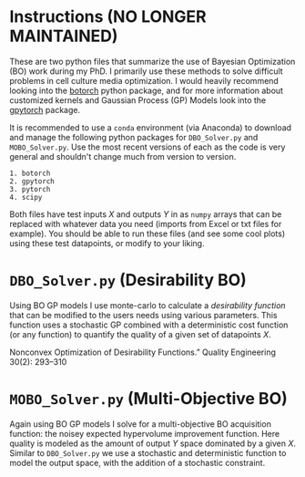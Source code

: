 # Instructions (NO LONGER MAINTAINED)

These are two python files that summarize the use of Bayesian Optimization
(BO) work during my PhD. I primarily use these methods to solve difficult problems
in cell culture media optimization. I would heavily recommend looking into the 
[botorch](https://botorch.org/) python package, and for more information
about customized kernels and Gaussian Process (GP) Models look into the [gpytorch](https://gpytorch.ai/)
package.

It is recommended to use a `conda` environment (via Anaconda) to download 
and manage the following python packages for `DBO_Solver.py` and `MOBO_Solver.py`. Use the most recent versions of each as the code is very general and shouldn't change much from version to version.

```
1. botorch
2. gpytorch
3. pytorch
4. scipy
```

Both files have test inputs *X* and outputs *Y* in as `numpy` arrays that can be replaced
with whatever data you need (imports from Excel or txt files for example). You should be 
able to run these files (and see some cool plots) using these test datapoints, or modify
to your liking.

# `DBO_Solver.py` (Desirability BO)

Using BO GP models I use monte-carlo to calculate a *desirability function* that can be 
modified to the users needs using various parameters. This function uses a stochastic
GP combined with a deterministic cost function (or any function) to quantify the quality
of a given set of datapoints *X*.

Nonconvex Optimization of Desirability Functions.” Quality Engineering 30(2): 293–310

# `MOBO_Solver.py` (Multi-Objective BO)

Again using BO GP models I solve for a multi-objective BO acquisition function: the
noisey expected hypervolume improvement function. Here quality is modeled as the amount
of output *Y* space dominated by a given *X*. Similar to `DBO_Solver.py` we use a stochastic
and deterministic function to model the output space, with the addition of a stochastic
constraint.